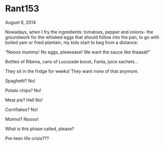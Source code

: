 # Rant153


August 6, 2014

Nowadays, when I fry the ingredients: tomatoes, pepper and onions- the groundwork for the whisked eggs that should follow into the pan, to go with boiled yam or fried plantain, my kids start to beg from a distance:

“Noooo mummy! No eggs, pleeeease! We want the sauce like thaaaat!”

Bottles of Ribena, cans of Lucozade boost, Fanta, juice sachets… 

They sit in the fridge for weeks! They want none of that anymore.

Spaghetti? No!

Potato chips? No!

Meat pie? Hell No! 

Cornflakes? No!

Moimoi? Noooo! 

What is this phase called, please?

Pre-teen life crisis???